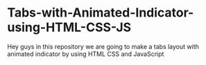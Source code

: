 # Tabs-with-Animated-Indicator-using-HTML-CSS-JS
Hey guys in this repository we are going to make a tabs layout with animated indicator by using HTML CSS and JavaScript

